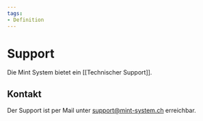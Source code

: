 ```yaml
---
tags:
- Definition
---
```

# Support

Die Mint System bietet ein [[Technischer Support]].

## Kontakt

Der Support ist per Mail unter <support@mint-system.ch> erreichbar.
